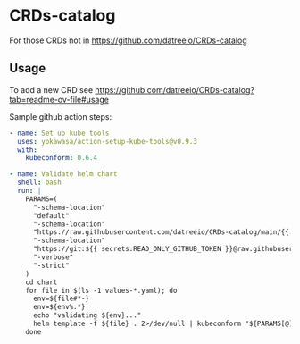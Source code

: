 # CRDs-catalog

For those CRDs not in https://github.com/datreeio/CRDs-catalog

## Usage

To add a new CRD see https://github.com/datreeio/CRDs-catalog?tab=readme-ov-file#usage

Sample github action steps:

```yaml
- name: Set up kube tools
  uses: yokawasa/action-setup-kube-tools@v0.9.3
  with:
    kubeconform: 0.6.4

- name: Validate helm chart
  shell: bash
  run: |
    PARAMS=(
      "-schema-location"
      "default"
      "-schema-location"
      "https://raw.githubusercontent.com/datreeio/CRDs-catalog/main/{{.Group}}/{{.ResourceKind}}_{{.ResourceAPIVersion}}.json"
      "-schema-location"
      "https://git:${{ secrets.READ_ONLY_GITHUB_TOKEN }}@raw.githubusercontent.com/FundingCircle/CRDs-catalog/main/{{.Group}}/{{.ResourceKind}}_{{.ResourceAPIVersion}}.json"
      "-verbose"
      "-strict"
    )
    cd chart
    for file in $(ls -1 values-*.yaml); do
      env=${file#*-}
      env=${env%.*}
      echo "validating ${env}..."
      helm template -f ${file} . 2>/dev/null | kubeconform "${PARAMS[@]}"
    done
```
